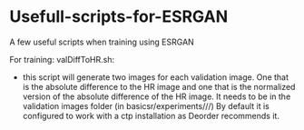 # Usefull-scripts-for-ESRGAN
A few useful scripts when training using ESRGAN


For training:
valDiffToHR.sh:
  - this script will generate two images for each validation image. One that is the absolute difference to the HR image and one that is the normalized version of the absolute difference of the HR image. It needs to be in the validation images folder (in basicsr/experiments/<model name>/<image name>/) By default it is configured to work with a ctp installation as Deorder recommends it.
